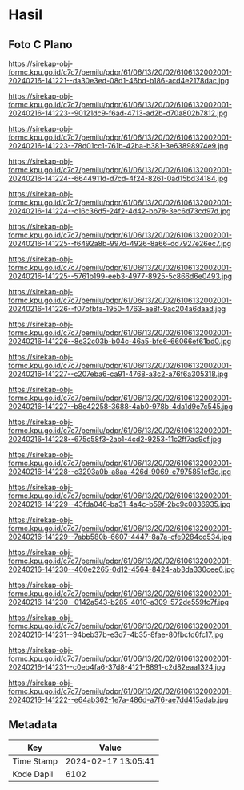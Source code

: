 # Hasil

## Foto C Plano

https://sirekap-obj-formc.kpu.go.id/c7c7/pemilu/pdpr/61/06/13/20/02/6106132002001-20240216-141221--da30e3ed-08d1-46bd-b186-acd4e2178dac.jpg

https://sirekap-obj-formc.kpu.go.id/c7c7/pemilu/pdpr/61/06/13/20/02/6106132002001-20240216-141223--90121dc9-f6ad-4713-ad2b-d70a802b7812.jpg

https://sirekap-obj-formc.kpu.go.id/c7c7/pemilu/pdpr/61/06/13/20/02/6106132002001-20240216-141223--78d01cc1-761b-42ba-b381-3e63898974e9.jpg

https://sirekap-obj-formc.kpu.go.id/c7c7/pemilu/pdpr/61/06/13/20/02/6106132002001-20240216-141224--6644911d-d7cd-4f24-8261-0ad15bd34184.jpg

https://sirekap-obj-formc.kpu.go.id/c7c7/pemilu/pdpr/61/06/13/20/02/6106132002001-20240216-141224--c16c36d5-24f2-4d42-bb78-3ec6d73cd97d.jpg

https://sirekap-obj-formc.kpu.go.id/c7c7/pemilu/pdpr/61/06/13/20/02/6106132002001-20240216-141225--f6492a8b-997d-4926-8a66-dd7927e26ec7.jpg

https://sirekap-obj-formc.kpu.go.id/c7c7/pemilu/pdpr/61/06/13/20/02/6106132002001-20240216-141225--5761b199-eeb3-4977-8925-5c866d6e0493.jpg

https://sirekap-obj-formc.kpu.go.id/c7c7/pemilu/pdpr/61/06/13/20/02/6106132002001-20240216-141226--f07bfbfa-1950-4763-ae8f-9ac204a6daad.jpg

https://sirekap-obj-formc.kpu.go.id/c7c7/pemilu/pdpr/61/06/13/20/02/6106132002001-20240216-141226--8e32c03b-b04c-46a5-bfe6-66066ef61bd0.jpg

https://sirekap-obj-formc.kpu.go.id/c7c7/pemilu/pdpr/61/06/13/20/02/6106132002001-20240216-141227--c207eba6-ca91-4768-a3c2-a76f6a305318.jpg

https://sirekap-obj-formc.kpu.go.id/c7c7/pemilu/pdpr/61/06/13/20/02/6106132002001-20240216-141227--b8e42258-3688-4ab0-978b-4da1d9e7c545.jpg

https://sirekap-obj-formc.kpu.go.id/c7c7/pemilu/pdpr/61/06/13/20/02/6106132002001-20240216-141228--675c58f3-2ab1-4cd2-9253-11c2ff7ac9cf.jpg

https://sirekap-obj-formc.kpu.go.id/c7c7/pemilu/pdpr/61/06/13/20/02/6106132002001-20240216-141228--c3293a0b-a8aa-426d-9069-e7975851ef3d.jpg

https://sirekap-obj-formc.kpu.go.id/c7c7/pemilu/pdpr/61/06/13/20/02/6106132002001-20240216-141229--43fda046-ba31-4a4c-b59f-2bc9c0836935.jpg

https://sirekap-obj-formc.kpu.go.id/c7c7/pemilu/pdpr/61/06/13/20/02/6106132002001-20240216-141229--7abb580b-6607-4447-8a7a-cfe9284cd534.jpg

https://sirekap-obj-formc.kpu.go.id/c7c7/pemilu/pdpr/61/06/13/20/02/6106132002001-20240216-141230--400e2265-0d12-4564-8424-ab3da330cee6.jpg

https://sirekap-obj-formc.kpu.go.id/c7c7/pemilu/pdpr/61/06/13/20/02/6106132002001-20240216-141230--0142a543-b285-4010-a309-572de559fc7f.jpg

https://sirekap-obj-formc.kpu.go.id/c7c7/pemilu/pdpr/61/06/13/20/02/6106132002001-20240216-141231--94beb37b-e3d7-4b35-8fae-80fbcfd6fc17.jpg

https://sirekap-obj-formc.kpu.go.id/c7c7/pemilu/pdpr/61/06/13/20/02/6106132002001-20240216-141231--c0eb4fa6-37d8-4121-8891-c2d82eaa1324.jpg

https://sirekap-obj-formc.kpu.go.id/c7c7/pemilu/pdpr/61/06/13/20/02/6106132002001-20240216-141222--e64ab362-1e7a-486d-a7f6-ae7dd415adab.jpg


## Metadata

| Key        | Value               |
| ---------- | ------------------- |
| Time Stamp | 2024-02-17 13:05:41 |
| Kode Dapil | 6102                |



